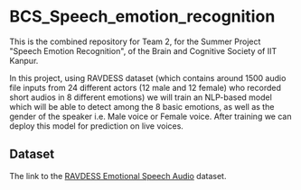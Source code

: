# BCS_Speech_emotion_recognition
This is the combined repository for Team 2, for the Summer Project "Speech Emotion Recognition", of the Brain and Cognitive Society of IIT Kanpur.

In this project, using RAVDESS dataset (which contains around 1500 audio file inputs from 24 different actors (12 male and 12 female) who recorded short audios in 8 different emotions) we will train an NLP-based model which will be able to detect among the 8 basic emotions, as well as the gender of the speaker i.e. Male voice or Female voice. After training we can deploy this model for prediction on live voices.
## Dataset
The link to the [RAVDESS Emotional Speech Audio](https://www.kaggle.com/uwrfkaggler/ravdess-emotional-speech-audio) dataset.
